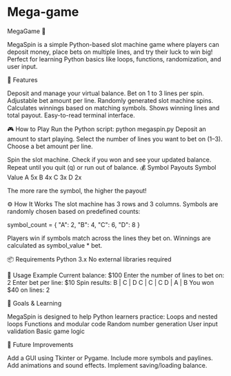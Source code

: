 # Mega-game

MegaGame 🎰

MegaSpin is a simple Python-based slot machine game where players can deposit money, place bets on multiple lines, and try their luck to win big! Perfect for learning Python basics like loops, functions, randomization, and user input.

📝 Features

Deposit and manage your virtual balance.
Bet on 1 to 3 lines per spin.
Adjustable bet amount per line.
Randomly generated slot machine spins.
Calculates winnings based on matching symbols.
Shows winning lines and total payout.
Easy-to-read terminal interface.

🎮 How to Play
Run the Python script:
python megaspin.py
Deposit an amount to start playing.
Select the number of lines you want to bet on (1–3).
Choose a bet amount per line.

Spin the slot machine.
Check if you won and see your updated balance.
Repeat until you quit (q) or run out of balance.
💰 Symbol Payouts
Symbol	Value
A	5x
B	4x
C	3x
D	2x

The more rare the symbol, the higher the payout!

⚙️ How It Works
The slot machine has 3 rows and 3 columns.
Symbols are randomly chosen based on predefined counts:

symbol_count = {
    "A": 2,
    "B": 4,
    "C": 6,
    "D": 8
}


Players win if symbols match across the lines they bet on.
Winnings are calculated as symbol_value * bet.

📦 Requirements
Python 3.x
No external libraries required

🔧 Usage Example
Current balance: $100
Enter the number of lines to bet on: 2
Enter bet per line: $10
Spin results:
B | C | D
C | C | C
D | A | B
You won $40 on lines: 2

🎯 Goals & Learning

MegaSpin is designed to help Python learners practice:
Loops and nested loops
Functions and modular code
Random number generation
User input validation
Basic game logic

📁 Future Improvements

Add a GUI using Tkinter or Pygame.
Include more symbols and paylines.
Add animations and sound effects.
Implement saving/loading balance.
